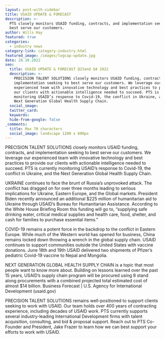 ```yaml
---
layout: post-with-sidebar
title: USAID UPDATE & FORECAST
description: >-
  PTS closely monitors USAID funding, contracts, and implementation seeking to
  best serve our customers.
author: Wills Hay
featured: true
categories:
  - industry news
category-link: category-industry.html
featured_image: /images/logcap-update.jpg
date: 28.10.2022
seo:
  title: USAID UPDATE & FORECAST Q23and Q4 2022
  description: >-
    PRECISION TALENT SOLUTIONS closely monitors USAID funding, contracts, and
    implementation seeking to best serve our customers. We leverage our
    experienced team with innovative technology and best practices to provide
    our clients with actionable intelligence needed to succeed. PTS is currently
    monitoring USAID’s response to Covid-19, the conflict in Ukraine, and the
    Next Generation Global Health Supply Chain.
  social_image:
  twitter_card:
  keywords:
  hide-from-google: false
_comments:
  title: Max 70 characters
  social_image: landscape 1200 x 600px
---
```

PRECISION TALENT SOLUTIONS closely monitors USAID funding, contracts, and implementation seeking to best serve our customers. We leverage our experienced team with innovative technology and best practices to provide our clients with actionable intelligence needed to succeed. PTS is currently monitoring USAID’s response to Covid-19, the conflict in Ukraine, and the Next Generation Global Health Supply Chain.

UKRAINE continues to face the brunt of Russia’s unprovoked attack. The conflict has dragged on for over three months leading to serious implications for Ukraine, Eastern Europe, and the Global markets. President Biden recently announced an additional $225 million of humanitarian aid to Ukraine through USAID’s Bureau for Humanitarian Assistance. According to the White House Briefing Room this funding will go to, “supplying safe drinking water, critical medical supplies and health care, food, shelter, and cash for families to purchase essential items.”

COVID-19 remains a potent force in the backdrop to the conflict in Eastern Europe. While much of the Western world has opened for business, China remains locked down throwing a wrench in the global supply chain. USAID continues to support communities outside the United States with vaccine donations. June 18th and 19th USAID delivered two shipments of Pfizer’s pediatric Covid-19 vaccine to Nepal and Mongolia.

NEXT GENERATION GLOBAL HEALTH SUPPLY CHAIN is a topic that most people want to know more about. Building on lessons learned over the past 15 years, USAID’s supply chain program will be procured using 8 stand along procurements with a combined projected total estimated cost of almost $14 billion. Business Forecast \| U.S. Agency for International Development (usaid.gov)

PRECISION TALENT SOLUTIONS remains well-positioned to support clients seeking to work with USAID. Our team holds over 400 years of contracting experience, including decades of USAID work. PTS currently supports several industry-leading International Development firms with talent acquisition, consulting, and bid & proposal support. Reach out to PTS Co-Founder and President, Jake Frazer to learn how we can best support your efforts to work with USAID.